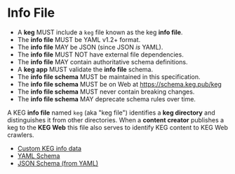 # Info File

* A **keg** MUST include a `keg` file known as the keg **info file**.
* The **info file** MUST be YAML v1.2+ format.
* The **info file** MAY be JSON (since JSON *is* YAML).
* The **info file** MUST NOT have external file dependencies.
* The **info file** MAY contain authoritative schema definitions.
* A **keg app** MUST validate the **info file** schema.
* The **info file schema** MUST be maintained in this specification.
* The **info file schema** MUST be on Web at https://schema.keg.pub/keg
* The **info file schema** MUST never contain breaking changes.
* The **info file schema** MAY deprecate schema rules over time.

A KEG **info file** named `keg` (aka "keg file") identifies a **keg directory** and distinguishes it from other directories. When a **content creator** publishes a keg to the **KEG Web** this file also serves to identify KEG content to KEG Web crawlers.

* [Custom KEG info data](/7)
* [YAML Schema](keg.schema.yaml)
* [JSON Schema (from YAML)](keg.schema.json)
